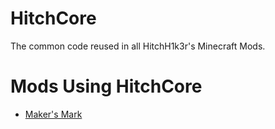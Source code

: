 # HitchCore
The common code reused in all HitchH1k3r's Minecraft Mods.

# Mods Using HitchCore
* [Maker's Mark](https://github.com/hitchh1k3r/MakersMark)
